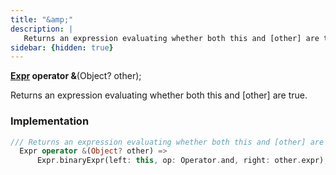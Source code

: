 ```yaml
---
title: "&amp;"
description: |
   Returns an expression evaluating whether both this and [other] are true.
sidebar: {hidden: true}
---
```

<span class="dart-code"><strong>[Expr] operator &</strong>(<span class="nobr">Object? other</span>);</span>

 Returns an expression evaluating whether both this and [other] are true.
### Implementation
```dart
/// Returns an expression evaluating whether both this and [other] are true.
  Expr operator &(Object? other) =>
      Expr.binaryExpr(left: this, op: Operator.and, right: other.expr);
```

[Expr]: /reference/classes/expr